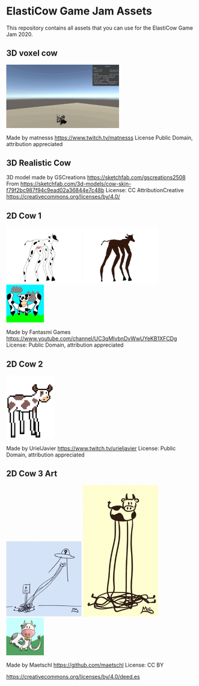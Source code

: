 # ElastiCow Game Jam Assets
This repository contains all assets that you can use for the ElastiCow Game Jam 2020. 

## 3D voxel cow 
<img src="Assets/Models/3DVoxelCow/Media/ElastivacaAsset.gif" width=300>

Made by matnesss 
https://www.twitch.tv/matnesss
License Public Domain, attribution appreciated

## 3D Realistic Cow
3D model made by GSCreations
https://sketchfab.com/gscreations2508
From https://sketchfab.com/3d-models/cow-skin-f79f2bc987f94c9ead02a36844e7c48b
License: CC AttributionCreative
https://creativecommons.org/licenses/by/4.0/


## 2D Cow 1
<p float="left">
    <img src="Assets/Sprites/FantasmiGames/ElastiCow.png" width=200>
    <img src="Assets/Sprites/FantasmiGames/ElastiBull.png" width=200>
    <img src="Assets/Sprites/FantasmiGames/FrontElastiCow.png" width=100>
</p>

Made by Fantasmi Games 
https://www.youtube.com/channel/UC3qMIvbnDvWwUYeKB1XFCDg
License: Public Domain, attribution appreciated

## 2D Cow 2
![](Assets/Sprites/UrielJavier/elasticow.png)

Made by UrielJavier 
https://www.twitch.tv/urieljavier
License: Public Domain, attribution appreciated

## 2D Cow 3 Art
<p float="left">
    <img src="Assets/Sprites/Maetschl/A51.png" width=200>
    <img src="Assets/Sprites/Maetschl/ElastiCowMesh.png" width=200>
    <img src="Assets/Sprites/Maetschl/Elastivaca.png" width=100>
</p>


Made by Maetschl
https://github.com/maetschl
License: CC BY 

https://creativecommons.org/licenses/by/4.0/deed.es


